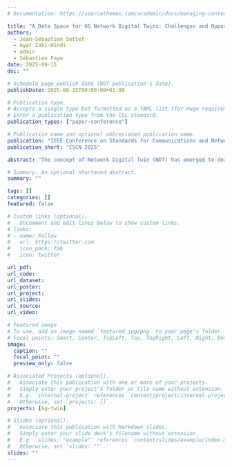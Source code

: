```yaml
---
# Documentation: https://sourcethemes.com/academic/docs/managing-content/

title: "A Data Space for 6G Network Digital Twins: Challenges and Opportunities"
authors: 
  - Jean-Sébastien Sottet
  - Ayat Zaki-Hindi
  - admin
  - Sébastien Faye
date: 2025-09-15
doi: ""

# Schedule page publish date (NOT publication's date).
publishDate: 2025-08-15T00:00:00+01:00

# Publication type.
# Accepts a single type but formatted as a YAML list (for Hugo requirements).
# Enter a publication type from the CSL standard.
publication_types: ["paper-conference"]

# Publication name and optional abbreviated publication name.
publication: "IEEE Conference on Standards for Communications and Networking"
publication_short: "CSCN 2025"

abstract: "The concept of Network Digital Twin (NDT) has emerged to deal with the increasing complexity of mobile network management and optimization. NDTs replicate the real network state and behavior to act as a sandbox detecting anomalies, optimizing the overall system performance, and automating processes. Data is the fuel of any DT. It notably helps in monitoring and building a future vision of the system. Beyond the volume of data, there is the question of governance, regulation, and ensuring data exchange between various stakeholders. The concept of Data Space (DS) arises as a potential governance solution for NDT data exchange – already used in several verticals, but poorly in networking. In this poster, we aim to foster discussion around DS and the related challenges and opportunities underlying NDT data exchange, in view of future 6G systems."

# Summary. An optional shortened abstract.
summary: ""

tags: []
categories: []
featured: false

# Custom links (optional).
#   Uncomment and edit lines below to show custom links.
# links:
# - name: Follow
#   url: https://twitter.com
#   icon_pack: fab
#   icon: twitter

url_pdf:
url_code: 
url_dataset: 
url_poster: 
url_project:
url_slides:
url_source:
url_video:

# Featured image
# To use, add an image named `featured.jpg/png` to your page's folder. 
# Focal points: Smart, Center, TopLeft, Top, TopRight, Left, Right, BottomLeft, Bottom, BottomRight.
image:
  caption: ""
  focal_point: ""
  preview_only: false

# Associated Projects (optional).
#   Associate this publication with one or more of your projects.
#   Simply enter your project's folder or file name without extension.
#   E.g. `internal-project` references `content/project/internal-project/index.md`.
#   Otherwise, set `projects: []`.
projects: [6g-twin]

# Slides (optional).
#   Associate this publication with Markdown slides.
#   Simply enter your slide deck's filename without extension.
#   E.g. `slides: "example"` references `content/slides/example/index.md`.
#   Otherwise, set `slides: ""`.
slides: ""
---
```

